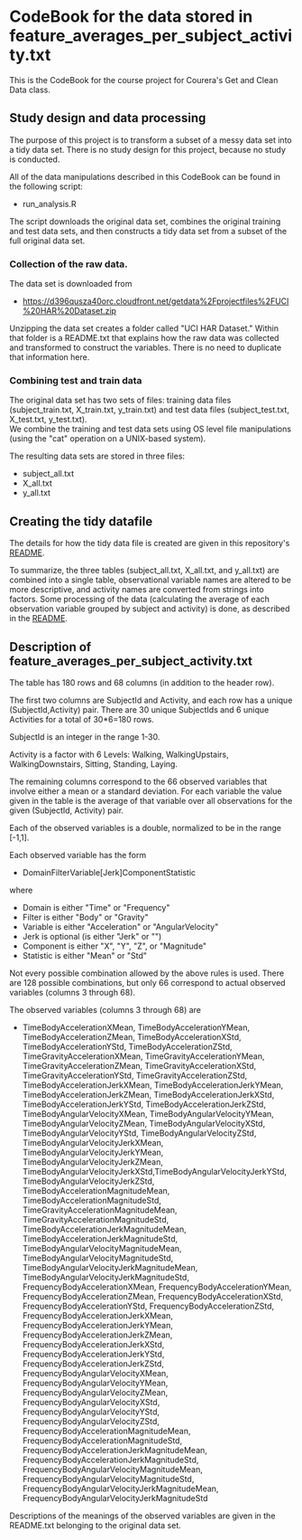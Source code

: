 # CodeBook for the data stored in feature_averages_per_subject_activity.txt

This is the CodeBook for the course project for Courera's Get and Clean Data class.

## Study design and data processing

The purpose of this project is to transform a subset of a messy data set into a tidy data set.
There is no study design for this project, because no study is conducted.

All of the data manipulations described in this CodeBook can be found in the following script:
* run_analysis.R

The script downloads the original data set, combines the original training and test data sets, and then constructs a tidy data set from a subset of the full original data set.

### Collection of the raw data.

The data set is downloaded from
* https://d396qusza40orc.cloudfront.net/getdata%2Fprojectfiles%2FUCI%20HAR%20Dataset.zip

Unzipping the data set creates a folder called "UCI HAR Dataset." 
Within that folder is a README.txt that explains how the raw data was collected and transformed
to construct the variables. There is no need to duplicate that information here.

### Combining test and train data

The original data set has two sets of files: training data files (subject_train.txt, X_train.txt, y_train.txt) and test data files (subject_test.txt, X_test.txt, y_test.txt).  
We combine the training and test data sets using OS level file manipulations (using the "cat" operation on a UNIX-based system). 

The resulting data sets are stored in three files:
* subject_all.txt
* X_all.txt
* y_all.txt



## Creating the tidy datafile

The details for how the tidy data file is created are given in this repository's [README](README.md).

To summarize, the three tables (subject_all.txt, X_all.txt, and y_all.txt) are combined into a single table, observational variable names are altered to be more descriptive, and activity names are converted from strings into factors.  Some processing of the data (calculating the average of each observation variable grouped by subject and activity) is done, as described in the [README](README.md).

## Description of feature_averages_per_subject_activity.txt

The table has 180 rows and 68 columns (in addition to the header row). 

The first two columns are SubjectId and Activity, and each row has a unique (SubjectId,Activity) pair.  There are 30 unique SubjectIds and 6 unique Activities for a total of 30*6=180 rows.  

SubjectId is an integer in the range 1-30.

Activity is a factor with 6 Levels: Walking, WalkingUpstairs, WalkingDownstairs, Sitting, Standing, Laying.

The remaining columns correspond to the 66 observed variables that involve either a mean or a standard deviation.  For each variable the value given in the table is the average of that variable over all observations for the given (SubjectId, Activity) pair.

Each of the observed variables is a double, normalized to be in the range [-1,1].

Each observed variable has the form

* DomainFilterVariable[Jerk]ComponentStatistic

where
* Domain is either "Time" or "Frequency"
* Filter is either "Body" or "Gravity"
* Variable is either "Acceleration" or "AngularVelocity"
* Jerk is optional (is either "Jerk" or "")
* Component is either "X", "Y", "Z", or "Magnitude"
* Statistic is either "Mean" or "Std"

Not every possible combination allowed by the above rules is used.  There are 128 possible combinations, but only 66 correspond to actual observed variables (columns 3 through 68).

The observed variables (columns 3 through 68) are
* TimeBodyAccelerationXMean, TimeBodyAccelerationYMean, TimeBodyAccelerationZMean, TimeBodyAccelerationXStd, TimeBodyAccelerationYStd, TimeBodyAccelerationZStd, TimeGravityAccelerationXMean, TimeGravityAccelerationYMean, TimeGravityAccelerationZMean, TimeGravityAccelerationXStd, TimeGravityAccelerationYStd, TimeGravityAccelerationZStd, TimeBodyAccelerationJerkXMean, TimeBodyAccelerationJerkYMean, TimeBodyAccelerationJerkZMean, TimeBodyAccelerationJerkXStd, TimeBodyAccelerationJerkYStd, TimeBodyAccelerationJerkZStd, TimeBodyAngularVelocityXMean, TimeBodyAngularVelocityYMean, TimeBodyAngularVelocityZMean, TimeBodyAngularVelocityXStd, TimeBodyAngularVelocityYStd, TimeBodyAngularVelocityZStd, TimeBodyAngularVelocityJerkXMean, TimeBodyAngularVelocityJerkYMean, TimeBodyAngularVelocityJerkZMean, TimeBodyAngularVelocityJerkXStd,TimeBodyAngularVelocityJerkYStd, TimeBodyAngularVelocityJerkZStd, TimeBodyAccelerationMagnitudeMean, TimeBodyAccelerationMagnitudeStd, TimeGravityAccelerationMagnitudeMean, TimeGravityAccelerationMagnitudeStd, TimeBodyAccelerationJerkMagnitudeMean, TimeBodyAccelerationJerkMagnitudeStd, TimeBodyAngularVelocityMagnitudeMean, TimeBodyAngularVelocityMagnitudeStd, TimeBodyAngularVelocityJerkMagnitudeMean, TimeBodyAngularVelocityJerkMagnitudeStd, FrequencyBodyAccelerationXMean, FrequencyBodyAccelerationYMean, FrequencyBodyAccelerationZMean, FrequencyBodyAccelerationXStd, FrequencyBodyAccelerationYStd, FrequencyBodyAccelerationZStd, FrequencyBodyAccelerationJerkXMean, FrequencyBodyAccelerationJerkYMean, FrequencyBodyAccelerationJerkZMean, FrequencyBodyAccelerationJerkXStd, FrequencyBodyAccelerationJerkYStd, FrequencyBodyAccelerationJerkZStd, FrequencyBodyAngularVelocityXMean, FrequencyBodyAngularVelocityYMean, FrequencyBodyAngularVelocityZMean, FrequencyBodyAngularVelocityXStd, FrequencyBodyAngularVelocityYStd, FrequencyBodyAngularVelocityZStd, FrequencyBodyAccelerationMagnitudeMean, FrequencyBodyAccelerationMagnitudeStd, FrequencyBodyAccelerationJerkMagnitudeMean, FrequencyBodyAccelerationJerkMagnitudeStd, FrequencyBodyAngularVelocityMagnitudeMean, FrequencyBodyAngularVelocityMagnitudeStd, FrequencyBodyAngularVelocityJerkMagnitudeMean, FrequencyBodyAngularVelocityJerkMagnitudeStd

Descriptions of the meanings of the observed variables are given in the README.txt belonging to the original data set.


